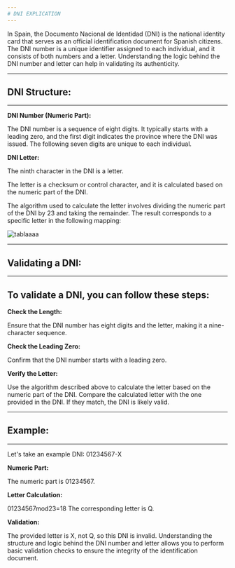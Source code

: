 ```yaml
---
# DNI EXPLICATION
---
```


In Spain, the Documento Nacional de Identidad (DNI) is the national identity card that serves as an official identification document for Spanish citizens. The DNI number is a unique 
identifier assigned to each individual, and it consists of both numbers and a letter. Understanding the logic behind the DNI number and letter can help in validating its authenticity.

---
## DNI Structure:
---

**DNI Number (Numeric Part):**

The DNI number is a sequence of eight digits.
It typically starts with a leading zero, and the first digit indicates the province where the DNI was issued.
The following seven digits are unique to each individual.

**DNI Letter:**

The ninth character in the DNI is a letter.

The letter is a checksum or control character, and it is calculated based on the numeric part of the DNI.

The algorithm used to calculate the letter involves dividing the numeric part of the DNI by 23 and taking the remainder. 
The result corresponds to a specific letter in the following mapping:


![tablaaaa](https://github.com/QuimMontane/J25-programmig-Quim/assets/144990948/7004f81d-16ce-4e02-beb6-38b4062cb83e)

---
## Validating a DNI:
---

## To validate a DNI, you can follow these steps:

**Check the Length:**

Ensure that the DNI number has eight digits and the letter, making it a nine-character sequence.

**Check the Leading Zero:**

Confirm that the DNI number starts with a leading zero.

**Verify the Letter:**

Use the algorithm described above to calculate the letter based on the numeric part of the DNI.
Compare the calculated letter with the one provided in the DNI. If they match, the DNI is likely valid.

---
## Example:
---

Let's take an example DNI: 01234567-X

**Numeric Part:**

The numeric part is 01234567.

**Letter Calculation:**

01234567mod23=18
The corresponding letter is Q.

**Validation:**

The provided letter is X, not Q, so this DNI is invalid.
Understanding the structure and logic behind the DNI number and letter allows you to perform basic validation checks to ensure the integrity of the identification document.
